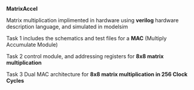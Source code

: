 **MatrixAccel**


Matrix multiplication implimented in hardware using **verilog** hardware description language, and simulated in modelsim

Task 1 includes the schematics and test files for a **MAC** (Multiply Accumulate Module)

Task 2 control module, and addressing registers for **8x8 matrix multiplication**

Task 3 Dual MAC architecture for **8x8 matrix multiplication in 256 Clock Cycles**
